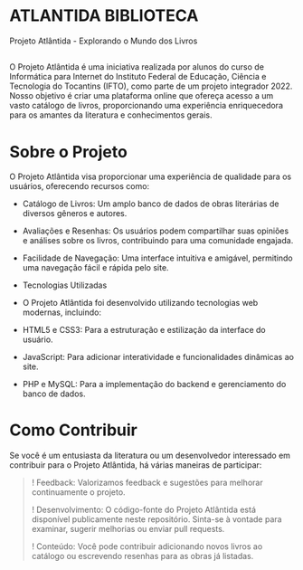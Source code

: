 # ATLANTIDA BIBLIOTECA

Projeto Atlântida - Explorando o Mundo dos Livros
##
O Projeto Atlântida é uma iniciativa realizada por alunos do curso de Informática para Internet do Instituto Federal de Educação, Ciência e Tecnologia do Tocantins (IFTO), como parte de um projeto integrador 2022. Nosso objetivo é criar uma plataforma online que ofereça acesso a um vasto catálogo de livros, proporcionando uma experiência enriquecedora para os amantes da literatura e conhecimentos gerais.
##
# Sobre o Projeto
O Projeto Atlântida visa proporcionar uma experiência de qualidade para os usuários, oferecendo recursos como:

- Catálogo de Livros: Um amplo banco de dados de obras literárias de diversos gêneros e autores.
- Avaliações e Resenhas: Os usuários podem compartilhar suas opiniões e análises sobre os livros, contribuindo para uma comunidade engajada.
- Facilidade de Navegação: Uma interface intuitiva e amigável, permitindo uma navegação fácil e rápida pelo site.
- Tecnologias Utilizadas
- O Projeto Atlântida foi desenvolvido utilizando tecnologias web modernas, incluindo:

 - HTML5 e CSS3: Para a estruturação e estilização da interface do usuário.
 - JavaScript: Para adicionar interatividade e funcionalidades dinâmicas ao site.
 - PHP e MySQL: Para a implementação do backend e gerenciamento do banco de dados.
##
# Como Contribuir
Se você é um entusiasta da literatura ou um desenvolvedor interessado em contribuir para o Projeto Atlântida, há várias maneiras de participar:

 >! Feedback: Valorizamos feedback e sugestões para melhorar continuamente o projeto.
>
 >! Desenvolvimento: O código-fonte do Projeto Atlântida está disponível publicamente neste repositório. Sinta-se à vontade para examinar, sugerir melhorias ou enviar pull requests.
>
 >! Conteúdo: Você pode contribuir adicionando novos livros ao catálogo ou escrevendo resenhas para as obras já listadas.

